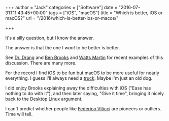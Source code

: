 +++
author = "Jack"
categories = ["Software"]
date = "2016-07-31T11:43:45+00:00"
tags = ["iOS", "macOS"]
title = "Which is better, iOS or macOS?"
url = "/2016/which-is-better-ios-or-macos/"

+++

It's a silly question, but I know the answer.

The answer is that the one I _want_ to be better is better.

See [Dr. Drang][1] and [Ben Brooks][2] and [Watts Martin][3] for recent examples of this discussion. There are many more.

For the record I find iOS to be fun but macOS to be more useful for nearly everything. I guess I'll always need a [truck][4]. Maybe I'm just an old dog.

I did enjoy Brooks explaining away the difficulties with iOS ("Ease has nothing to do with it"), and then later saying, "Give it time", bringing it nicely back to the Desktop Linux argument.

I can't predict whether people like [Federico Viticci][5] are pioneers or outliers. Time will tell.

 [1]: http://leancrew.com/all-this/2016/07/intuitive-by-proxy/
 [2]: https://brooksreview.net/2016/07/the-new-desktop-linux
 [3]: https://medium.com/@chipotlecoyote/ipad-only-is-the-new-desktop-linux-de88b61b6d99
 [4]: http://www.huffingtonpost.com/larry-magid/steve-jobs-says-ipad-to-r_b_598539.html
 [5]: https://twitter.com/viticci